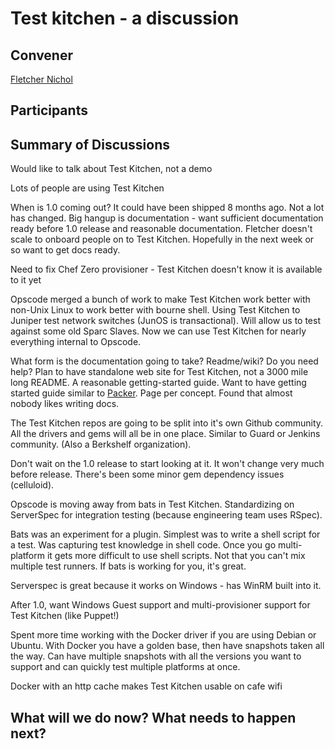 Test kitchen - a discussion
===========================

## Convener

[Fletcher Nichol](https://twitter.com/fnichol)

## Participants

## Summary of Discussions

Would like to talk about Test Kitchen, not a demo

Lots of people are using Test Kitchen

When is 1.0 coming out?  It could have been shipped 8 months ago.  Not a lot has changed.  Big hangup is documentation - want sufficient documentation ready before 1.0 release and reasonable documentation.  Fletcher doesn't scale to onboard people on to Test Kitchen.  Hopefully in the next week or so want to get docs ready.

Need to fix Chef Zero provisioner - Test Kitchen doesn't know it is available to it yet

Opscode merged a bunch of work to make Test Kitchen work better with non-Unix Linux to work better with bourne shell.  Using Test Kitchen to Juniper test network switches (JunOS is transactional).  Will allow us to test against some old Sparc Slaves.  Now we can use Test Kitchen for nearly everything internal to Opscode.

What form is the documentation going to take?  Readme/wiki?  Do you need help?  Plan to have standalone web site for Test Kitchen, not a 3000 mile long README.  A reasonable getting-started guide.  Want to have getting started guide similar to [Packer](http://www.packer.io/intro).  Page per concept.  Found that almost nobody likes writing docs.

The Test Kitchen repos are going to be split into it's own Github community.  All the drivers and gems will all be in one place.  Similar to Guard or Jenkins community.  (Also a Berkshelf organization).

Don't wait on the 1.0 release to start looking at it.  It won't change very much before release.  There's been some minor gem dependency issues (celluloid).

Opscode is moving away from bats in Test Kitchen.  Standardizing on ServerSpec for integration testing (because engineering team uses RSpec).

Bats was an experiment for a plugin.  Simplest was to write a shell script for a test.  Was capturing test knowledge in shell code.  Once you go multi-platform it gets more difficult to use shell scripts.  Not that you can't mix multiple test runners.  If bats is working for you, it's great.

Serverspec is great because it works on Windows - has WinRM built into it.

After 1.0, want Windows Guest support and multi-provisioner support for Test Kitchen (like Puppet!)

Spent more time working with the Docker driver if you are using Debian or Ubuntu.  With Docker you have a golden base, then have snapshots taken all the way.  Can have multiple snapshots with all the versions you want to support and can quickly test multiple platforms at once.

Docker with an http cache makes Test Kitchen usable on cafe wifi

## What will we do now?  What needs to happen next?